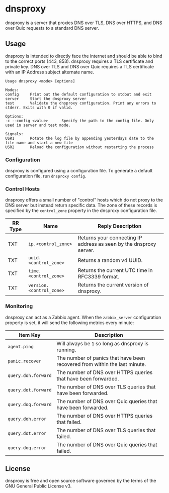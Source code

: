 # dnsproxy

dnsproxy is a server that proxies DNS over TLS, DNS over HTTPS, and DNS over Quic requests to a
standard DNS server.

## Usage

dnsproxy is intended to directly face the internet and should be able to bind to the correct ports
(443, 853). dnsproxy requires a TLS certificate and private key. DNS over TLS and DNS over Quic
requires a TLS certificate with an IP Address subject alternate name.

```
Usage dnsproxy <mode> [options]

Modes:
config     Print out the default configuration to stdout and exit
server     Start the dnsproxy server
test       Validate the dnsproxy configuration. Print any errors to stderr. Exits with 0 if valid.

Options:
-c --config <value>      Specify the path to the config file. Only used in server and test mode.

Signals:
USR1       Rotate the log file by appending yesterdays date to the file name and start a new file
USR2       Reload the configuration without restarting the process
```

### Configuration

dnsproxy is configured using a configuration file. To generate a default configuration file, run
`dnsproxy config`.

### Control Hosts

dnsproxy offers a small number of "control" hosts which do not proxy to the DNS server but instead
return specific data. The zone of these records is specified by the `control_zone` property in the
dnsproxy configuration file.

|RR Type|Name|Reply Description|
|-|-|-|
|TXT|`ip.<control_zone>`|Returns your connecting IP address as seen by the dnsproxy server.|
|TXT|`uuid.<control_zone>`|Returns a random v4 UUID.|
|TXT|`time.<control_zone>`|Returns the current UTC time in RFC3339 format.|
|TXT|`version.<control_zone>`|Returns the current version of dnsproxy.|

### Monitoring

dnsproxy can act as a Zabbix agent. When the `zabbix_server` configuration property is set, it will
send the following metrics every minute:

|Item Key|Description|
|-|-|
|`agent.ping`|Will always be `1` so long as dnsproxy is running.|
|`panic.recover`|The number of panics that have been recovered from within the last minute.|
|`query.doh.forward`|The number of DNS over HTTPS queries that have been forwarded.|
|`query.dot.forward`|The number of DNS over TLS queries that have been forwarded.|
|`query.doq.forward`|The number of DNS over Quic queries that have been forwarded.|
|`query.doh.error`|The number of DNS over HTTPS queries that failed.|
|`query.dot.error`|The number of DNS over TLS queries that failed.|
|`query.doq.error`|The number of DNS over Quic queries that failed.|

## License

dnsproxy is free and open source software governed by the terms of the GNU General Public License
v3.
